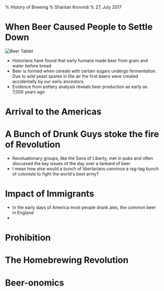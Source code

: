 % History of Brewing
% Shantan Krovvidi
% 27, July 2017

# When Beer Caused People to Settle Down
![Beer Tablet](https://en.wikipedia.org/wiki/History_of_beer#/media/File:Alulu_Beer_Receipt.jpg)
* Historians have found that early humans made beer from grain and water before bread
* Beer is formed when cereals with certain sugars undergo fermentation. Due to wild yeast spores in the air the first beers were created accidentally by our early ancestors.
* Evidence from pottery analysis reveals beer production as early as 7,000 years ago

# 

# Arrival to the Americas

# A Bunch of Drunk Guys stoke the fire of Revolution
* Revoluationary groups, like the Sons of Liberty, met in pubs and often discussed the key issues of the day over a tankard of beer
* I mean how else would a bunch of libertarians convince a rag-tag bunch of colonists to fight the world's best army?

# Impact of Immigrants
* In the early days of America most people drank ales, the common beer in England
* 

# Prohibition

# The Homebrewing Revolution

# Beer-onomics
